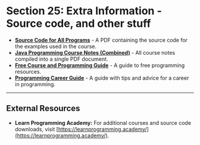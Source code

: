 # Section 25: Extra Information - Source code, and other stuff


  * [**Source Code for All Programs**](./Source%20Code%20for%20All%20Programs.pdf) - A PDF containing the source code for the examples used in the course.
  * [**Java Programming Course Notes (Combined)**](../Java%20Programing%20Course%20Notes%20(Combined).pdf) - All course notes compiled into a single PDF document.
  * [**Free Course and Programming Guide**](./Free%20Course%20and%20Programming%20Guide.pdf) - A guide to free programming resources.
  * [**Programming Career Guide**](./Programming%20Career%20Guide.pdf) - A guide with tips and advice for a career in programming.

-----

## External Resources

  * **Learn Programming Academy:** For additional courses and source code downloads, visit [https://learnprogramming.academy/](https://learnprogramming.academy/).